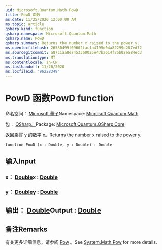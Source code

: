 ```yaml
---
uid: Microsoft.Quantum.Math.PowD
title: PowD 函数
ms.date: 11/25/2020 12:00:00 AM
ms.topic: article
qsharp.kind: function
qsharp.namespace: Microsoft.Quantum.Math
qsharp.name: PowD
qsharp.summary: Returns the number x raised to the power y.
ms.openlocfilehash: 26580499f09602fac1a4195d04a82299d287ed72
ms.sourcegitcommit: a87c1aa8e7453360025e47ba614f25b02ea84ec3
ms.translationtype: MT
ms.contentlocale: zh-CN
ms.lasthandoff: 11/26/2020
ms.locfileid: "96228349"
---
```

# <a name="powd-function"></a><span data-ttu-id="1e8be-102">PowD 函数</span><span class="sxs-lookup"><span data-stu-id="1e8be-102">PowD function</span></span>

<span data-ttu-id="1e8be-103">命名空间： [Microsoft 量子](xref:Microsoft.Quantum.Math)</span><span class="sxs-lookup"><span data-stu-id="1e8be-103">Namespace: [Microsoft.Quantum.Math](xref:Microsoft.Quantum.Math)</span></span>

<span data-ttu-id="1e8be-104">包： [QSharp。](https://nuget.org/packages/Microsoft.Quantum.QSharp.Core)</span><span class="sxs-lookup"><span data-stu-id="1e8be-104">Package: [Microsoft.Quantum.QSharp.Core](https://nuget.org/packages/Microsoft.Quantum.QSharp.Core)</span></span>


<span data-ttu-id="1e8be-105">返回乘幂 y 的数字 x。</span><span class="sxs-lookup"><span data-stu-id="1e8be-105">Returns the number x raised to the power y.</span></span>

```qsharp
function PowD (x : Double, y : Double) : Double
```


## <a name="input"></a><span data-ttu-id="1e8be-106">输入</span><span class="sxs-lookup"><span data-stu-id="1e8be-106">Input</span></span>

### <a name="x--double"></a><span data-ttu-id="1e8be-107">x： [Double](xref:microsoft.quantum.lang-ref.double)</span><span class="sxs-lookup"><span data-stu-id="1e8be-107">x : [Double](xref:microsoft.quantum.lang-ref.double)</span></span>




### <a name="y--double"></a><span data-ttu-id="1e8be-108">y： [Double](xref:microsoft.quantum.lang-ref.double)</span><span class="sxs-lookup"><span data-stu-id="1e8be-108">y : [Double](xref:microsoft.quantum.lang-ref.double)</span></span>





## <a name="output--double"></a><span data-ttu-id="1e8be-109">输出： [Double](xref:microsoft.quantum.lang-ref.double)</span><span class="sxs-lookup"><span data-stu-id="1e8be-109">Output : [Double](xref:microsoft.quantum.lang-ref.double)</span></span>



## <a name="remarks"></a><span data-ttu-id="1e8be-110">备注</span><span class="sxs-lookup"><span data-stu-id="1e8be-110">Remarks</span></span>

<span data-ttu-id="1e8be-111">有关更多详细信息，请参阅 [Pow](https://docs.microsoft.com/dotnet/api/system.math.pow) 。</span><span class="sxs-lookup"><span data-stu-id="1e8be-111">See [System.Math.Pow](https://docs.microsoft.com/dotnet/api/system.math.pow) for more details.</span></span>